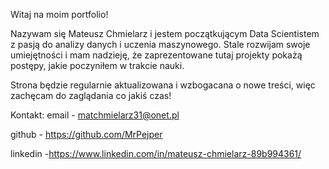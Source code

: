 Witaj na moim portfolio!

Nazywam się Mateusz Chmielarz i jestem początkującym Data Scientistem z pasją do analizy danych i uczenia maszynowego.
Stale rozwijam swoje umiejętności i mam nadzieję, że zaprezentowane tutaj projekty pokażą postępy, jakie poczyniłem w trakcie nauki.

Strona będzie regularnie aktualizowana i wzbogacana o nowe treści, więc zachęcam do zaglądania co jakiś czas!


Kontakt:
email - matchmielarz31@onet.pl


github - https://github.com/MrPejper


linkedin -https://www.linkedin.com/in/mateusz-chmielarz-89b994361/